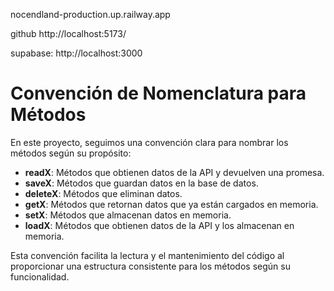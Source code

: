 nocendland-production.up.railway.app

github http://localhost:5173/

supabase: http://localhost:3000

# Convención de Nomenclatura para Métodos
En este proyecto, seguimos una convención clara para nombrar los métodos según su propósito:

- __readX__: Métodos que obtienen datos de la API y devuelven una promesa.
- __saveX__: Métodos que guardan datos en la base de datos.
- __deleteX__: Métodos que eliminan datos.
- __getX__: Métodos que retornan datos que ya están cargados en memoria.
- __setX__: Métodos que almacenan datos en memoria.
- __loadX__: Métodos que obtienen datos de la API y los almacenan en memoria.

Esta convención facilita la lectura y el mantenimiento del código al proporcionar una estructura consistente para los métodos según su funcionalidad.
